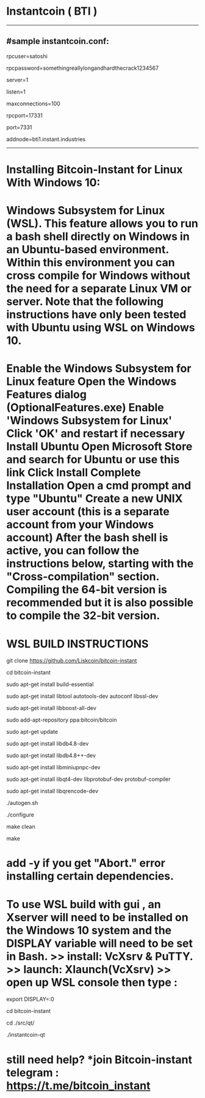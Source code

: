 # Instantcoin ( BTI )
----------------------
#sample instantcoin.conf:
--------------------------------------------------------

rpcuser=satoshi

rpcpassword=somethingreallylongandhardthecrack1234567

server=1

listen=1

maxconnections=100

rpcport=17331

port=7331

addnode=bti1.instant.industries

----------------------------------------------------------
# Installing Bitcoin-Instant for Linux With Windows 10:
# Windows Subsystem for Linux (WSL). This feature allows you to run a bash shell directly on Windows in an Ubuntu-based environment. Within this environment you can cross compile for Windows without the need for a separate Linux VM or server. Note that the following instructions have only been tested with Ubuntu using WSL on Windows 10.

# Enable the Windows Subsystem for Linux feature Open the Windows Features dialog (OptionalFeatures.exe) Enable 'Windows Subsystem for Linux' Click 'OK' and restart if necessary Install Ubuntu Open Microsoft Store and search for Ubuntu or use this link Click Install Complete Installation Open a cmd prompt and type "Ubuntu" Create a new UNIX user account (this is a separate account from your Windows account) After the bash shell is active, you can follow the instructions below, starting with the "Cross-compilation" section. Compiling the 64-bit version is recommended but it is also possible to compile the 32-bit version.

# WSL BUILD INSTRUCTIONS 

git clone https://github.com/Liskcoin/bitcoin-instant 

cd bitcoin-instant

sudo apt-get install build-essential

sudo apt-get install libtool autotools-dev autoconf libssl-dev

sudo apt-get install libboost-all-dev

sudo add-apt-repository ppa:bitcoin/bitcoin

sudo apt-get update

sudo apt-get install libdb4.8-dev

sudo apt-get install libdb4.8++-dev

sudo apt-get install libminiupnpc-dev

sudo apt-get install libqt4-dev libprotobuf-dev protobuf-compiler

sudo apt-get install libqrencode-dev

./autogen.sh

./configure

make clean

make

# add -y if you get "Abort." error installing certain dependencies.

# To use WSL build with gui , an Xserver will need to be installed on the Windows 10 system and the DISPLAY variable will need to be set in Bash. >> install: VcXsrv & PuTTY. >> launch: Xlaunch(VcXsrv) >> open up WSL console then type : 


export DISPLAY=:0

cd bitcoin-instant

cd ./src/qt/

./instantcoin-qt

# still need help? *join Bitcoin-instant telegram : https://t.me/bitcoin_instant


